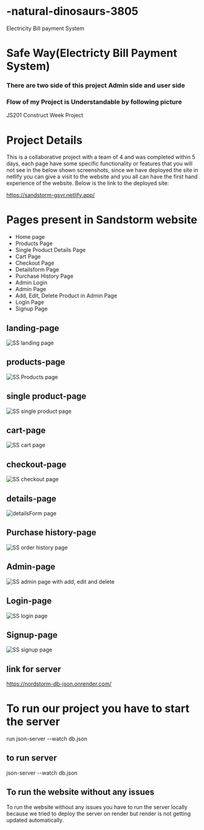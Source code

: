 # -natural-dinosaurs-3805
Electricity Bill payment System
<h1>Safe Way(Electricty Bill Payment System)</h1>
<h3>There are two side of this project Admin side and user side</h3>
<h3>Flow of my Project is Understandable by following picture</h3>
<img src=""
# righteous-hand-1433

JS201 Construct Week Project

# Project Details

This is a collaborative project with a team of 4 and was completed within 5 days, each page have some specific functionality or features that you will not see in the below shown screenshots, since we have deployed the site in netlify you can give a visit to the website and you all can have the first hand experience of the website.
Below is the link to the deployed site:

https://sandstorm-gsvr.netlify.app/

# Pages present in Sandstorm website

- Home page
- Products Page
- Single Product Details Page
- Cart Page
- Checkout Page
- Detailsform Page
- Purchase History Page
- Admin Login
- Admin Page
- Add, Edit, Delete Product in Admin Page
- Login Page
- Signup Page

## landing-page

![SS landing page](https://user-images.githubusercontent.com/68629598/221500404-1cd71fec-299d-4436-8b68-54b8d7223f73.png)

## products-page

![SS Products page](https://user-images.githubusercontent.com/68629598/221500857-8cd64dbe-0c25-4699-8b4d-10aef1cf6e43.png)

## single product-page

![SS single product page](https://user-images.githubusercontent.com/68629598/221500987-f2fd0a05-eb94-4201-a2dd-96c87aef5b12.png)

## cart-page

![SS cart page](https://user-images.githubusercontent.com/68629598/221501095-2104d514-2668-4f80-8faf-52ffd1838afd.png)

## checkout-page

![SS checkout page](https://user-images.githubusercontent.com/68629598/221501170-6cf5b658-ec71-41fa-bb09-e602e30ac602.png)

## details-page

![detailsForm page](https://user-images.githubusercontent.com/68629598/221501756-c724dae5-f1ef-4a0d-bc72-461f2f953944.png)

## Purchase history-page

![SS order history page](https://user-images.githubusercontent.com/68629598/221501860-a471e46e-94b5-488a-9cc7-fc764b21ca7f.png)

## Admin-page

![SS admin page with add, edit and delete ](https://user-images.githubusercontent.com/68629598/221501962-64122fad-baec-4466-aebf-f37e518fce70.png)

## Login-page

![SS login page](https://user-images.githubusercontent.com/68629598/221502289-5ee746d1-8b1e-400d-a0da-e204bb7797e5.png)

## Signup-page

![SS signup page](https://user-images.githubusercontent.com/68629598/221502364-e3853f09-c446-4617-8b3b-3e8cdb5eb730.png)

## link for server

https://nordstorm-db-json.onrender.com/

# To run our project you have to start the server

run json-server --watch db.json

## to run server

json-server --watch db.json

## To run the website without any issues

To run the website without any issues you have to run the server locally because we tried to deploy the server on render but render is not getting updated automatically.

